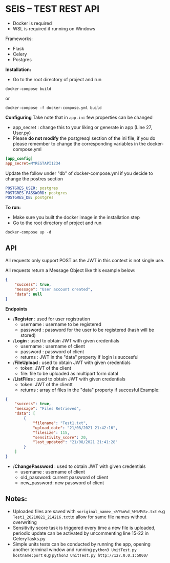 
<h1>SEIS – TEST REST API</h1>

* Docker is required
* WSL is required if running on Windows

Frameworks:
* Flask
* Celery
* Postgres

**Installation:**
* Go to the root directory of project and run
```shell
docker-compose build
```
or
```shell
docker-compose -f docker-compose.yml build
```

**Configuring**
Take note that in  ```app.ini``` few properties can be changed
* app_secret : change this to your liking or generate in app (Line 27, User.py)
* Please **do not modify** the postgresql section of the ini file, if you do please remember to change the corresponding variables in the docker-compose.yml 
```ini
[app_config]
app_secret=MYRESTAPI1234
```
Update the follow under "db" of docker-compose.yml if you decide to change the postres section
```yml
POSTGRES_USER: postgres
POSTGRES_PASSWORD: postgres
POSTGRES_DB: postgres
```

**To  run:**
* Make sure you built the docker image in the installation step
* Go to the root directory of project and run
```shell
docker-compose up -d
```

<h2>API</h2>

All requests only support POST as the JWT in this context is not single use.

All requests return a Message Object like this example below:
```json
{
    "success": true,
    "message": "User account created",
    "data": null
}
```

**Endpoints**
 * /**Register** : used for user registration
	 * username : username to be registered
	 * password : password for the user to be registered (hash will be stored)
* /**Login** : used to obtain JWT with given credentials
	 * username : username of client
	 * password : password of client
	 * returns : JWT in the "data" property if login is succesful
* /**FileUpload** : used to obtain JWT with given credentials
	 * token: JWT of the client
	 * file: file to be uploaded as multipart form datal
* /**ListFiles** : used to obtain JWT with given credentials
	 * token: JWT of the clientt
	 * returns : array of files in the "data" property if succesful
Example:
```json
{
    "success": true,
    "message": "Files Retrieved",
    "data": [
        {
            "filename": "Test1.txt",
            "upload_date": "21/08/2021 21:42:16",
            "filesize": 115,
            "sensitivity_score": 20,
            "last_updated": "21/08/2021 21:41:28"
        }
    ]
}
```
* /**ChangePassword** : used to obtain JWT with given credentials
	 * username : username of client
	 * old_password: current password of client
	 * new_password: new password of client


<h2>Notes: </h2>

* Uploaded files are saved with ```<original_name>_<%Y%m%d_%H%M%S>.txt``` e.g ``` Test1_20210821_214216.txt```to allow for same file names without overwriting
* Sensitivity score task is triggered every time a new file is uploaded, periodic update can be activated by uncommenting line 15-22 in CeleryTasks.py
* Simple units tests can be conducted by running the app, opening another terminal window and running ```python3 UnitTest.py hostname:port``` e.g ```python3 UnitTest.py http://127.0.0.1:5000/```

